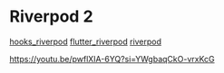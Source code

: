 # Riverpod 2

[hooks_riverpod](https://pub.dev/packages/hooks_riverpod)
[flutter_riverpod](https://pub.dev/packages/flutter_riverpod)
[riverpod](https://pub.dev/packages/riverpod)

https://youtu.be/pwflXIA-6YQ?si=YWgbaqCkO-vrxKcG